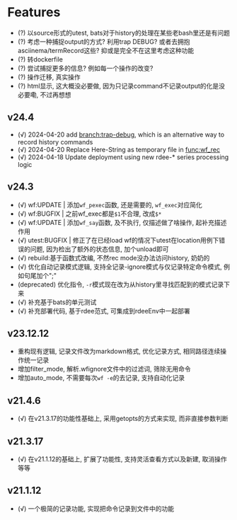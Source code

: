 # Features


+ (?) 以source形式的utest, bats对于history的处理在某些老bash里还是有问题
+ (?) 考虑一种捕捉output的方式? 利用trap DEBUG? 或者去拥抱asciinema/termRecord这些? 抑或是完全不在这里考虑这种功能
+ (?) 转dockerfile
+ (?) 尝试捕捉更多的信息? 例如每一个操作的改变?
+ (?) 操作迁移, 真实操作
+ (?) html显示, 这大概没必要做, 因为只记录command不记录output的化是没必要嘞, 不过再想想


## v24.4

+ (√)  2024-04-20  add <branch:trap-debug>, which is an alternative way to record history commands
+ (√)  2024-04-20  Replace Here-String as temporary file in <func:wf_rec>
+ (√)  2024-04-18  Update deployment using new rdee-* series processing logic

## v24.3
+ (√) wf:UPDATE | 添加`wf_pexec`函数, 还是需要的, `wf_exec`对应简化
+ (√) wf:BUGFIX | 之前wf_exec都是`$1`不合理, 改成`$*`
+ (√) wf:UPDATE | 添加`wf_say`函数, 及不执行, 仅描述做了啥操作, 起补充描述作用
+ (√) utest:BUGFIX | 修正了在已经load wf的情况下utest在location用例下错误的问题, 因为检出了额外的状态信息, 加个unload即可
+ (√) rebuild:基于函数式改编, 不然rec mode没办法访问history, 奶奶的
+ (√) 优化自动记录模式逻辑, 支持全记录-ignore模式与仅记录特定命令模式, 例如句尾加个";"
+ (deprecated) 优化指令, `-r`模式现在改为从history里寻找匹配到的模式记录下来
+ (√) 补充基于bats的单元测试
+ (√) 补充部署代码, 基于rdee范式, 可集成到rdeeEnv中一起部署

## v23.12.12
+ 重构现有逻辑, 记录文件改为markdown格式, 优化记录方式, 相同路径连续操作统一记录
+ 增加filter_mode, 解析.wfignore文件中的过滤词, 筛除无用命令
+ 增加auto_mode, 不需要每次`wf -e`的去记录, 支持自动化记录

## v21.4.6
+ (√) 在v21.3.17的功能性基础上, 采用getopts的方式来实现, 而非直接参数判断

## v21.3.17
+ (√) 在v21.1.12的基础上, 扩展了功能性, 支持灵活查看方式以及新建, 取消操作等等

## v21.1.12
+ (√) 一个极简的记录功能, 实现把命令记录到文件中的功能


